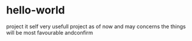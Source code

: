 # hello-world
project
it self very usefull project as of now and may
concerns the things will be most favourable andconfirm
